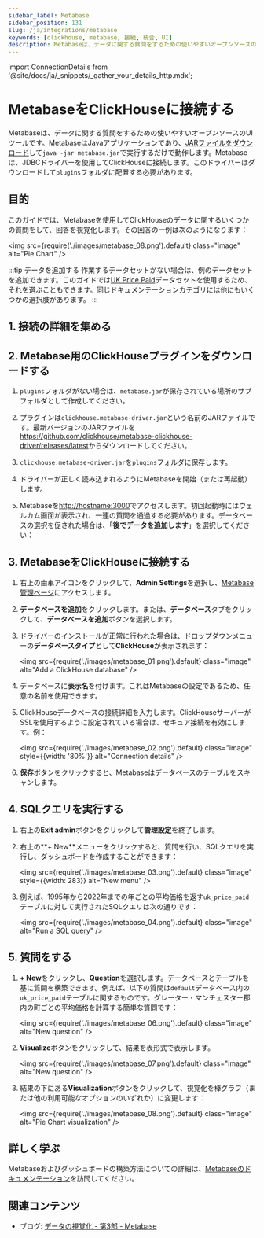 ```yaml
---
sidebar_label: Metabase
sidebar_position: 131
slug: /ja/integrations/metabase
keywords: [clickhouse, metabase, 接続, 統合, UI]
description: Metabaseは、データに関する質問をするための使いやすいオープンソースのUIツールです。
---
```

import ConnectionDetails from '@site/docs/ja/_snippets/_gather_your_details_http.mdx';

# MetabaseをClickHouseに接続する

Metabaseは、データに関する質問をするための使いやすいオープンソースのUIツールです。MetabaseはJavaアプリケーションであり、<a href="https://www.metabase.com/start/oss/jar" target="_blank">JARファイルをダウンロード</a>して`java -jar metabase.jar`で実行するだけで動作します。Metabaseは、JDBCドライバーを使用してClickHouseに接続します。このドライバーはダウンロードして`plugins`フォルダに配置する必要があります。

## 目的

このガイドでは、Metabaseを使用してClickHouseのデータに関するいくつかの質問をして、回答を視覚化します。その回答の一例は次のようになります：

  <img src={require('./images/metabase_08.png').default} class="image" alt="Pie Chart" />
<p/>

:::tip データを追加する
作業するデータセットがない場合は、例のデータセットを追加できます。このガイドでは[UK Price Paid](/docs/ja/getting-started/example-datasets/uk-price-paid.md)データセットを使用するため、それを選ぶこともできます。同じドキュメンテーションカテゴリには他にもいくつかの選択肢があります。
:::

## 1. 接続の詳細を集める
<ConnectionDetails />

## 2. Metabase用のClickHouseプラグインをダウンロードする

1. `plugins`フォルダがない場合は、`metabase.jar`が保存されている場所のサブフォルダとして作成してください。

2. プラグインは`clickhouse.metabase-driver.jar`という名前のJARファイルです。最新バージョンのJARファイルを<a href="https://github.com/clickhouse/metabase-clickhouse-driver/release" target="_blank">https://github.com/clickhouse/metabase-clickhouse-driver/releases/latest</a>からダウンロードしてください。

3. `clickhouse.metabase-driver.jar`を`plugins`フォルダに保存します。

4. ドライバーが正しく読み込まれるようにMetabaseを開始（または再起動）します。

5. Metabaseを<a href="http://localhost:3000/" target="_blank">http://hostname:3000</a>でアクセスします。初回起動時にはウェルカム画面が表示され、一連の質問を通過する必要があります。データベースの選択を促された場合は、「**後でデータを追加します**」を選択してください：

## 3. MetabaseをClickHouseに接続する

1. 右上の歯車アイコンをクリックして、**Admin Settings**を選択し、<a href="http://localhost:3000/admin/settings/setup" target="_blank">Metabase管理ページ</a>にアクセスします。

2. **データベースを追加**をクリックします。または、**データベース**タブをクリックして、**データベースを追加**ボタンを選択します。

3. ドライバーのインストールが正常に行われた場合は、ドロップダウンメニューの**データベースタイプ**として**ClickHouse**が表示されます：

    <img src={require('./images/metabase_01.png').default} class="image" alt="Add a ClickHouse database" />

4. データベースに**表示名**を付けます。これはMetabaseの設定であるため、任意の名前を使用できます。

5. ClickHouseデータベースの接続詳細を入力します。ClickHouseサーバーがSSLを使用するように設定されている場合は、セキュア接続を有効にします。例：

    <img src={require('./images/metabase_02.png').default} class="image" style={{width: '80%'}}  alt="Connection details" />

6. **保存**ボタンをクリックすると、Metabaseはデータベースのテーブルをスキャンします。

## 4. SQLクエリを実行する

1. 右上の**Exit admin**ボタンをクリックして**管理設定**を終了します。

2. 右上の**+ New**メニューをクリックすると、質問を行い、SQLクエリを実行し、ダッシュボードを作成することができます：

    <img src={require('./images/metabase_03.png').default} class="image" style={{width: 283}} alt="New menu" />

3. 例えば、1995年から2022年までの年ごとの平均価格を返す`uk_price_paid`テーブルに対して実行されたSQLクエリは次の通りです：

    <img src={require('./images/metabase_04.png').default} class="image" alt="Run a SQL query" />

## 5. 質問をする

1. **+ New**をクリックし、**Question**を選択します。データベースとテーブルを基に質問を構築できます。例えば、以下の質問は`default`データベース内の`uk_price_paid`テーブルに関するものです。グレーター・マンチェスター郡内の町ごとの平均価格を計算する簡単な質問です：

    <img src={require('./images/metabase_06.png').default} class="image" alt="New question" />

2. **Visualize**ボタンをクリックして、結果を表形式で表示します。

    <img src={require('./images/metabase_07.png').default} class="image" alt="New question" />

3. 結果の下にある**Visualization**ボタンをクリックして、視覚化を棒グラフ（または他の利用可能なオプションのいずれか）に変更します：

    <img src={require('./images/metabase_08.png').default} class="image" alt="Pie Chart visualization" />

## 詳しく学ぶ

Metabaseおよびダッシュボードの構築方法についての詳細は、<a href="https://www.metabase.com/docs/latest/" target="_blank">Metabaseのドキュメンテーション</a>を訪問してください。

## 関連コンテンツ

- ブログ: [データの視覚化 - 第3部 - Metabase](https://clickhouse.com/blog/visualizing-data-with-metabase)

